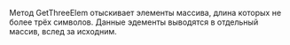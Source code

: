 Метод GetThreeElem отыскивает элементы массива, длина которых не более трёх символов.
Данные эдементы выводятся в отдельный массив, вслед за исходним.


